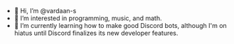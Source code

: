 - 👋 Hi, I’m @vardaan-s
- 👀 I’m interested in programming, music, and math.
- 🌱 I’m currently learning how to make good Discord bots, although I'm on hiatus until Discord finalizes its new developer features.

<!---
vardaan-s/vardaan-s is a ✨ special ✨ repository because its `README.md` (this file) appears on your GitHub profile.
You can click the Preview link to take a look at your changes.
--->
